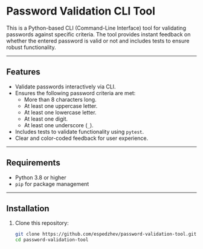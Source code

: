 # Password Validation CLI Tool

This is a Python-based CLI (Command-Line Interface) tool for validating passwords against specific criteria. The tool provides instant feedback on whether the entered password is valid or not and includes tests to ensure robust functionality.

---

## Features

- Validate passwords interactively via CLI.
- Ensures the following password criteria are met:
  - More than 8 characters long.
  - At least one uppercase letter.
  - At least one lowercase letter.
  - At least one digit.
  - At least one underscore (`_`).
- Includes tests to validate functionality using `pytest`.
- Clear and color-coded feedback for user experience.

---

## Requirements

- Python 3.8 or higher
- `pip` for package management

---

## Installation

1. Clone this repository:
   ```bash
   git clone https://github.com/espedzhev/password-validation-tool.git
   cd password-validation-tool
